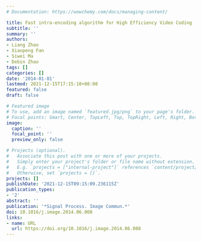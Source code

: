 ```yaml
---
# Documentation: https://wowchemy.com/docs/managing-content/

title: Fast intra-encoding algorithm for High Efficiency Video Coding
subtitle: ''
summary: ''
authors:
- Liang Zhao
- Xiaopeng Fan
- Siwei Ma
- Debin Zhao
tags: []
categories: []
date: '2014-01-01'
lastmod: 2021-12-15T17:15:10+08:00
featured: false
draft: false

# Featured image
# To use, add an image named `featured.jpg/png` to your page's folder.
# Focal points: Smart, Center, TopLeft, Top, TopRight, Left, Right, BottomLeft, Bottom, BottomRight.
image:
  caption: ''
  focal_point: ''
  preview_only: false

# Projects (optional).
#   Associate this post with one or more of your projects.
#   Simply enter your project's folder or file name without extension.
#   E.g. `projects = ["internal-project"]` references `content/project/deep-learning/index.md`.
#   Otherwise, set `projects = []`.
projects: []
publishDate: '2021-12-15T09:15:09.236115Z'
publication_types:
- '2'
abstract: ''
publication: '*Signal Process. Image Commun.*'
doi: 10.1016/j.image.2014.06.008
links:
- name: URL
  url: https://doi.org/10.1016/j.image.2014.06.008
---
```

